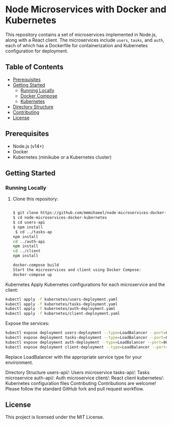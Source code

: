 # Node Microservices with Docker and Kubernetes

This repository contains a set of microservices implemented in Node.js, along with a React client. The microservices include `users`, `tasks`, and `auth`, each of which has a Dockerfile for containerization and Kubernetes configuration for deployment.

## Table of Contents

- [Prerequisites](#prerequisites)
- [Getting Started](#getting-started)
  - [Running Locally](#running-locally)
  - [Docker Compose](#docker-compose)
  - [Kubernetes](#kubernetes)
- [Directory Structure](#directory-structure)
- [Contributing](#contributing)
- [License](#license)

## Prerequisites

- Node.js (v14+)
- Docker
- Kubernetes (minikube or a Kubernetes cluster)

## Getting Started

### Running Locally

1. Clone this repository:

   ```sh

   $ git clone https://github.com/mmmihaeel/node-microservices-docker-kubernetes.git
   $ cd node-microservices-docker-kubernetes
   $ cd users-api
   $ npm install
    $ cd ../tasks-ap
   npm install
   cd ../auth-api
   npm install
   cd ../client
   npm install

   ```

   ```sh
   docker-compose build
   Start the microservices and client using Docker Compose:
   docker-compose up
   ```

Kubernetes
Apply Kubernetes configurations for each microservice and the client:

```sh
kubectl apply -f kubernetes/users-deployment.yaml
kubectl apply -f kubernetes/tasks-deployment.yaml
kubectl apply -f kubernetes/auth-deployment.yaml
kubectl apply -f kubernetes/client-deployment.yaml
```

Expose the services:

```sh
kubectl expose deployment users-deployment --type=LoadBalancer --port=80
kubectl expose deployment tasks-deployment --type=LoadBalancer --port=80
kubectl expose deployment auth-deployment --type=LoadBalancer --port=80
kubectl expose deployment client-deployment --type=LoadBalancer --port=80
```

Replace LoadBalancer with the appropriate service type for your environment.

Directory Structure
users-api/: Users microservice
tasks-api/: Tasks microservice
auth-api/: Auth microservice
client/: React client
kubernetes/: Kubernetes configuration files
Contributing
Contributions are welcome! Please follow the standard GitHub fork and pull request workflow.

## License

This project is licensed under the MIT License.
